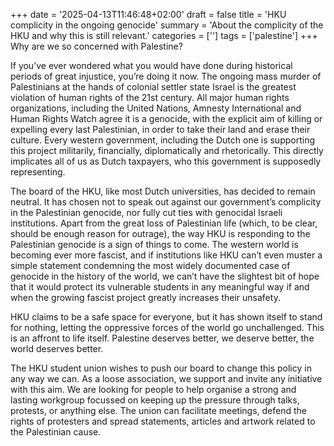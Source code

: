 +++
date = '2025-04-13T11:46:48+02:00'
draft = false
title = 'HKU complicity in the ongoing genocide'
summary = 'About the complicity of the HKU and why this is still relevant.'
categories = ['']
tags = ['palestine']
+++
Why are we so concerned with Palestine?

If you’ve ever wondered what you would have done during historical periods of great injustice, you’re doing it now. The ongoing mass murder of Palestinians at the hands of colonial settler state Israel is the greatest violation of human rights of the 21st century. All major human rights organizations, including the United Nations, Amnesty International and Human Rights Watch agree it is a genocide, with the explicit aim of killing or expelling every last Palestinian, in order to take their land and erase their culture. Every western government, including the Dutch one is supporting this project militarily, financially, diplomatically and rhetorically. This directly implicates all of us as Dutch taxpayers, who this government is supposedly representing.

The board of the HKU, like most Dutch universities, has decided to remain neutral. It has chosen not to speak out against our government’s complicity in the Palestinian genocide, nor fully cut ties with genocidal Israeli institutions. Apart from the great loss of Palestinian life (which, to be clear, should be enough reason for outrage), the way HKU is responding to the Palestinian genocide is a sign of things to come. The western world is becoming ever more fascist, and if institutions like HKU can’t even muster a simple statement condemning the most widely documented case of genocide in the history of the world, we can’t have the slightest bit of hope that it would protect its vulnerable students in any meaningful way if and when the growing fascist project greatly increases their unsafety.

HKU claims to be a safe space for everyone, but it has shown itself to stand for nothing, letting the oppressive forces of the world go unchallenged. This is an affront to life itself. Palestine deserves better, we deserve better, the world deserves better.

The HKU student union wishes to push our board to change this policy in any way we can. As a loose association, we support and invite any initiative with this aim. We are looking for people to help organise a strong and lasting workgroup focussed on keeping up the pressure through talks, protests, or anything else. The union can facilitate meetings, defend the rights of protesters and spread statements, articles and artwork related to the Palestinian cause.

